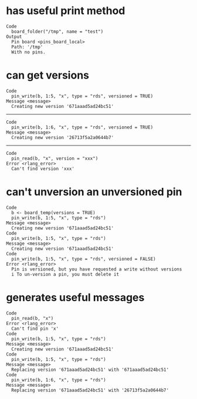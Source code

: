 # has useful print method

    Code
      board_folder("/tmp", name = "test")
    Output
      Pin board <pins_board_local>
      Path: '/tmp'
      With no pins.

# can get versions

    Code
      pin_write(b, 1:5, "x", type = "rds", versioned = TRUE)
    Message <message>
      Creating new version '671aaad5ad24bc51'

---

    Code
      pin_write(b, 1:6, "x", type = "rds", versioned = TRUE)
    Message <message>
      Creating new version '26713f5a2a0644b7'

---

    Code
      pin_read(b, "x", version = "xxx")
    Error <rlang_error>
      Can't find version 'xxx'

# can't unversion an unversioned pin

    Code
      b <- board_temp(versions = TRUE)
      pin_write(b, 1:5, "x", type = "rds")
    Message <message>
      Creating new version '671aaad5ad24bc51'
    Code
      pin_write(b, 1:5, "x", type = "rds")
    Message <message>
      Creating new version '671aaad5ad24bc51'
    Code
      pin_write(b, 1:5, "x", type = "rds", versioned = FALSE)
    Error <rlang_error>
      Pin is versioned, but you have requested a write without versions
      i To un-version a pin, you must delete it

# generates useful messages

    Code
      pin_read(b, "x")
    Error <rlang_error>
      Can't find pin 'x'
    Code
      pin_write(b, 1:5, "x", type = "rds")
    Message <message>
      Creating new version '671aaad5ad24bc51'
    Code
      pin_write(b, 1:5, "x", type = "rds")
    Message <message>
      Replacing version '671aaad5ad24bc51' with '671aaad5ad24bc51'
    Code
      pin_write(b, 1:6, "x", type = "rds")
    Message <message>
      Replacing version '671aaad5ad24bc51' with '26713f5a2a0644b7'

